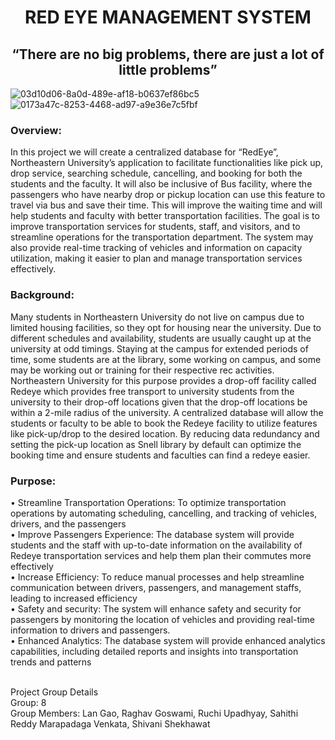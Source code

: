 
<h1 align="center">RED EYE MANAGEMENT SYSTEM</h1>

<h2 align="center">“There are no big problems, there are just a lot of little problems”</h2>

<span align="centre">![03d10d06-8a0d-489e-af18-b0637ef86bc5](https://user-images.githubusercontent.com/113794059/216233418-a775ecc7-41fb-43e0-84b4-ae56816817db.png)
![0173a47c-8253-4468-ad97-a9e36e7c5fbf](https://user-images.githubusercontent.com/113794059/216233538-74e28fa4-d13d-4b13-8f17-b5a7f006d73d.png) </span>
<h3>Overview:</h3>






In this project we will create a centralized database for “RedEye”, Northeastern University’s application to facilitate functionalities like pick up, drop service, searching schedule, cancelling, and booking for both the students and the faculty. It will also be inclusive of Bus facility, where the passengers who have nearby drop or pickup location can use this feature to travel via bus and save their time. This will improve the waiting time and will help students and faculty with better transportation facilities. The goal is to improve transportation services for students, staff, and visitors, and to streamline operations for the transportation department. The system may also provide real-time tracking of vehicles and information on capacity utilization, making it easier to plan and manage transportation services effectively.
 
<h3>Background:</h3>
Many students in Northeastern University do not live on campus due to limited housing facilities, so they opt for housing near the university. Due to different schedules and availability, students are usually caught up at the university at odd timings. Staying at the campus for extended periods of time, some students are at the library, some working on campus, and some may be working out or training for their respective rec activities. Northeastern University for this purpose provides a drop-off facility called Redeye which provides free transport to university students from the university to their drop-off locations given that the drop-off locations be within a 2-mile radius of the university. A centralized database will allow the students or faculty to be able to book the Redeye facility to utilize features like pick-up/drop to the desired location. By reducing data redundancy and setting the pick-up location as Snell library by default can optimize the booking time and ensure students and faculties can find a redeye easier.

<h3>Purpose:</h3>
•	Streamline Transportation Operations: To optimize transportation operations by automating scheduling, cancelling, and tracking of vehicles, drivers, and the passengers<br>
•	Improve Passengers Experience: The database system will provide students and the staff with up-to-date information on the availability of Redeye transportation services and help them plan their commutes more effectively<br>
•	Increase Efficiency: To reduce manual processes and help streamline communication between drivers, passengers, and management staffs, leading to increased efficiency<br>
•	Safety and security: The system will enhance safety and security for passengers by monitoring the location of vehicles and providing real-time information to drivers and passengers.<br>
•	Enhanced Analytics: The database system will provide enhanced analytics capabilities, including detailed reports and insights into transportation trends and patterns<br>

<br>Project Group Details<br>
Group: 8<br>
Group Members: Lan Gao, Raghav Goswami, Ruchi Upadhyay, Sahithi Reddy Marapadaga Venkata, Shivani Shekhawat

